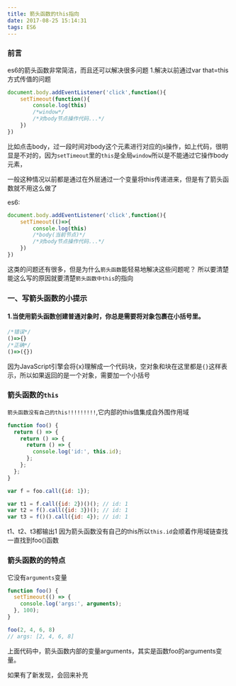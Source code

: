 ```yaml
---
title: 箭头函数的this指向
date: 2017-08-25 15:14:31
tags: ES6
---
```

### 前言 
 es6的箭头函数非常简洁，而且还可以解决很多问题
1.解决以前通过var that=this方式传值的问题
``` javascript
document.body.addEventListener('click',function(){
	setTimeout(function(){
		console.log(this)
		/*window*/
		/*对body节点操作代码...*/
	})
})
```
比如点击body，过一段时间对body这个元素进行对应的js操作，如上代码，很明显是不对的，因为`setTimeout`里的`this`是全局`window`所以是不能通过它操作body元素，

一般这种情况以前都是通过在外层通过一个变量将this传递进来，但是有了箭头函数就不用这么做了

es6:
``` javascript
document.body.addEventListener('click',function(){
	setTimeout(()=>{
		console.log(this)
		/*body(当前节点)*/
		/*对body节点操作代码...*/
	})
})
```
这类的问题还有很多，但是为什么`箭头函数`能轻易地解决这些问题呢？
所以要清楚能这么写的原因就要清楚`箭头函数中this`的指向

### 一、写箭头函数的小提示
#### 1.当使用箭头函数创建普通对象时，你总是需要将对象包裹在小括号里。
``` javascript
/*错误*/
()=>{}
/*正确*/
()=>({})
```
因为JavaScript引擎会将{x}理解成一个代码块，空对象和块在这里都是`{}`这样表示，所以如果返回的是一个对象，需要加一个小括号

### 箭头函数的`this`
`箭头函数没有自己的this!!!!!!!!!`,它内部的this值集成自外围作用域
``` javascript
function foo() {
  return () => {
    return () => {
      return () => {
        console.log('id:', this.id);
      };
    };
  };
}

var f = foo.call({id: 1});

var t1 = f.call({id: 2})()(); // id: 1
var t2 = f().call({id: 3})(); // id: 1
var t3 = f()().call({id: 4}); // id: 1
```
t1、t2、t3都输出1
因为箭头函数没有自己的this所以`this.id`会顺着作用域链查找一直找到foo()函数

### 箭头函数的的特点

它没有`arguments`变量
``` javascript
function foo() {
  setTimeout(() => {
    console.log('args:', arguments);
  }, 100);
}

foo(2, 4, 6, 8)
// args: [2, 4, 6, 8]
```
上面代码中，箭头函数内部的变量arguments，其实是函数foo的arguments变量。


如果有了新发现，会回来补充